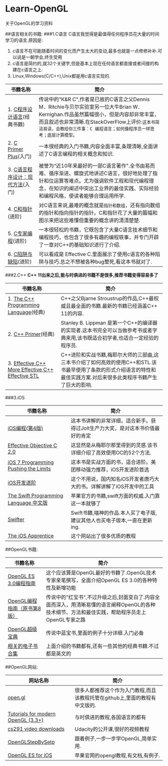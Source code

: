 # Learn-OpenGL
关于OpenGL的学习资料

##语言相关的书籍:
###1.C语言
C语言我觉得是最值得任何程序员花大量的时间学习的语言.原因是:

1. c语言不在可能随着时间的变化而产生太大的变动,最多也就是一点修修补补.可以说是一朝学会,终生受用
2. c语言是简约的,就32个关键字,但是基本上现在任何语言都直接或者间接的构建在c语言之上.
3. Linux,Windows(C/C++),Unix都是用c语言实现的.


书籍名称  | 简介 
------- | ----
1. [C程序设计语言](http://www.amazon.cn/C%E7%A8%8B%E5%BA%8F%E8%AE%BE%E8%AE%A1%E8%AF%AD%E8%A8%80-%E5%85%8B%E5%B0%BC%E6%B1%89/dp/B0011425T8/ref=sr_1_1?s=books&ie=UTF8&qid=1441953111&sr=1-1&keywords=c+programming+language)(经典书籍)  | 传说中的"K&R C",作者是已故的C语言之父Dennis M．Ritchie与贝尔实验室另一位大牛Brian W．Kernighan.作品虽然篇幅很小，但是内容却非常丰富，而且叙述也非常清晰.在StackOverFlow上评价:`这本书简洁易读，会教给你三件事：C 编程语言；如何像程序员一样思考；底层计算模型。`
2. [C Primer Plus](http://www.amazon.cn/C-Primer-Plus-%E6%99%AE%E6%8B%89%E5%A1%94/dp/B001171NQ6/ref=sr_1_3?s=books&ie=UTF8&qid=1441953111&sr=1-3&keywords=c+programming+language)(入门) |一本很经典的入门书籍,内容全面丰富,条理清晰,全面讲述了C语言编程的相关概念和知识.
3. [C语言程序设计：现代方法](http://www.amazon.cn/C%E8%AF%AD%E8%A8%80%E7%A8%8B%E5%BA%8F%E8%AE%BE%E8%AE%A1-%E7%8E%B0%E4%BB%A3%E6%96%B9%E6%B3%95-%E9%87%91/dp/B003BVBOOQ/ref=sr_1_1?s=books&ie=UTF8&qid=1441953721&sr=1-1&keywords=C%E8%AF%AD%E8%A8%80%E7%A8%8B%E5%BA%8F%E8%AE%BE%E8%AE%A1%EF%BC%9A%E7%8E%B0%E4%BB%A3%E6%96%B9%E6%B3%95+K.N.KING)(入门) | 被誉为“近10年来最好的一部C语言著作".全书由易而难、循序渐进、螺旋式地讲述C语言，很好地处理了指针和位运算等难点。尤为强调软件工程和现代编程理念，在知识的阐述中突出工业界的最佳实践、实际经验和编程风格，使读者能够合理运用所学.
4. [C和指针](http://www.amazon.cn/C%E5%92%8C%E6%8C%87%E9%92%88-Pointers-On-C-Kenneth-A-Reek/dp/B00163LU68/ref=sr_1_1?s=books&ie=UTF8&qid=1441954328&sr=1-1&keywords=C%E5%92%8C%E6%8C%87%E9%92%88) (进阶)| 对C语言来说,最难的概念就是`指针和数组`，还有指向数组的指针和指向指针的指针。C和指针花了大量的篇幅和图示来把这些难懂但重要的概念讲的清清楚楚.
5. [C专家编程](http://www.amazon.cn/C%E4%B8%93%E5%AE%B6%E7%BC%96%E7%A8%8BExpert-C-Programming-Deep-C-Secrets-Peter-Van-Der-Linden/dp/B0012NIW9K/ref=sr_1_1?s=books&ie=UTF8&qid=1441954714&sr=1-1&keywords=c%E4%B8%93%E5%AE%B6%E7%BC%96%E7%A8%8B)(进阶) |一本很轻松的书籍，它既包含了大量C语言技术细节和编程技巧，也包含了很多有趣的编程轶事，并专门开辟了一章对C++的基础知识进行了介绍.
6. [C陷阱与缺陷](http://www.amazon.cn/C%E9%99%B7%E9%98%B1%E4%B8%8E%E7%BC%BA%E9%99%B7-%E5%87%AF%E5%B0%BC%E6%A0%BC/dp/B0012UMPBY/ref=sr_1_2?s=books&ie=UTF8&qid=1441954714&sr=1-2&keywords=c%E4%B8%93%E5%AE%B6%E7%BC%96%E7%A8%8B)(进阶) | 可以看成是 Effective C.里面展示了使用c语言的各种陷阱与技巧.总之不想被各种bug整死,看这本书就对了.

 
###2.C++
**C++ 11出来之后,能与时俱进的书籍不是很多,推荐书籍变得容易多了**


书籍名称  | 简介 
------- | ----
1. [The C++ Programming Language](http://www.amazon.cn/gp/product/0321958322/ref=as_li_ss_tl?ie=UTF8&camp=536&tag=lucida-23&creativeASIN=0321958322&linkCode=as2&creative=3132)(经典) | C++之父Bjarne Stroustrup的作品,C++最权威且最全面的书籍.最新的书籍已经涵盖C++ 11的内容.
2. [C++ Primer](http://www.amazon.cn/C-Primer-%25E6%2596%25AF%25E5%259D%25A6%25E5%2588%25A9%25C2%25B7%25E6%259D%258E%25E6%2599%25AE%25E6%259B%25BC/dp/B00ESUIL0O?SubscriptionId=AKIAJMGEVRIO53UGJCYQ&tag=16-28-282__-23&linkCode=sp1&camp=2025&creative=165953&creativeASIN=B00ESUIL0O)(经典) | Stanley B. Lippman 是第一个C++的编译器的实现者.这本书完全可以当做参考书或者字典来用,该书既适合初学者,也适合一定经验的程序员.
3. [Effective C++](http://www.amazon.cn/More-Effective-C-35%E4%B8%AA%E6%94%B9%E5%96%84%E7%BC%96%E7%A8%8B%E4%B8%8E%E8%AE%BE%E8%AE%A1%E7%9A%84%E6%9C%89%E6%95%88%E6%96%B9%E6%B3%95-%E6%A2%85%E8%80%B6/dp/B004IP8BD6/ref=sr_1_2?s=books&ie=UTF8&qid=1441957866&sr=1-2&keywords=effective+c) [More Effective C++](http://www.amazon.cn/More-Effective-C-35%E4%B8%AA%E6%94%B9%E5%96%84%E7%BC%96%E7%A8%8B%E4%B8%8E%E8%AE%BE%E8%AE%A1%E7%9A%84%E6%9C%89%E6%95%88%E6%96%B9%E6%B3%95-%E6%A2%85%E8%80%B6/dp/B004IP8BD6/ref=sr_1_2?s=books&ie=UTF8&qid=1441957866&sr=1-2&keywords=effective+c) [Effective STL](http://www.amazon.cn/%E4%B8%AD%E6%96%87%E7%89%88Effective-STL-50%E6%9D%A1%E6%9C%89%E6%95%88%E4%BD%BF%E7%94%A8STL%E7%9A%84%E7%BB%8F%E9%AA%8C-Scott-Meyers/dp/B00LL0M4JI/ref=sr_1_1?s=books&ie=UTF8&qid=1441957893&sr=1-1&keywords=effective+stl) | C++进阶和实战书籍,梅耶尔大师的三部曲,这三本书介绍了如何高效的使用C++和STL.该书最早使用了条款的形式介绍语言的特性和最佳实践方案.对后来很多此类程序书籍产生了巨大的影响.

###3.iOS


书籍名称  | 简介 
------- | ----
[iOS编程(第4版)](http://www.amazon.cn/iOS%E7%BC%96%E7%A8%8B-%E7%A7%91%E5%B0%94/dp/B00RWORA1O/ref=sr_1_1?s=books&ie=UTF8&qid=1441959745&sr=1-1&keywords=iOS) |这本书讲解的非常详细，适合新手。获得过Jolt生产力大奖，是对这本书价值最好的肯定 
[Effective Objective C 2.0](http://www.amazon.cn/dp/B00IDSGY06/ref=cm_sw_r_qz_2_dp_A2OPub0CH96YH) | 这显然是从梅耶尔那里得到的灵感.该书详细介绍了高效使用OC的52个方法.
[iOS 7 Programming Pushing the Limits](http://www.amazon.cn/iOS%E7%BC%96%E7%A8%8B%E5%AE%9E%E6%88%98-%E7%BA%B3%E7%9A%AE%E5%B0%94/dp/B00NKZCM3U/ref=sr_1_7?s=books&ie=UTF8&qid=1441959745&sr=1-7&keywords=iOS)|这本书是实战方面的书，适合进阶。美团移动强力推荐，iOS开发进阶首选
[iOS开发进阶](http://www.amazon.cn/iOS%E5%BC%80%E5%8F%91%E8%BF%9B%E9%98%B6-%E5%94%90%E5%B7%A7/dp/B00R43XG9S/ref=sr_1_2?s=books&ie=UTF8&qid=1441959745&sr=1-2&keywords=iOS) | 这个不用说，国内知名iOS开发者唐巧大大的书。详解讲解了iOS开发中的工具|实践|理论，适合有一定基础的人。 
[The Swift Programming Language 中文版](http://wiki.jikexueyuan.com/project/swift/)|苹果官方的书籍,swift方面的权威.入门靠这一本就够了
[Swifter](http://swifter.tips/buy) |Swift书籍,喵神的作品.本人买了电子版,建议其他人也买电子版本,一直在更新ing.
[The iOS Apprentice](http://www.raywenderlich.com/store/ios-apprentice)|这个网站出了很多优质的教程



##OpenGL书籍:

书籍名称  | 简介 
------- | ----
[OpenGL ES 3.0编程指南](http://item.jd.com/11655699.html) | 这个应该算是OpenGL最好的书籍了.OpenGL技术专家亲笔撰写，全面介绍OpenGL ES 3.0的各种特性及新增功能
[OpenGL编程指南（原书第8版）](http://item.jd.com/11566287.html) |传说中的"红宝书",不过升级之后,封面变白了.内容全面而深入，用清晰易懂的语言阐释OpenGL的各种技术细节、方法和最佳实践，帮助程序员走上OpenGL专家之路
[OpenGL超级宝典](http://item.jd.com/11008802.html) |传说中蓝宝书,里面的例子十分详细.入门必备
[相关的电子书合集](http://vdisk.weibo.com/s/uwBBteN5RuOs4) | 上面介绍的书籍都有,还有一些其他的经典书籍.不过都是英文的

##OpenGL网站:

网站名称  | 简介 
-------  | ----
[open.gl](https://open.gl/) | 很多人都推荐这个作为入门教程,而且该教程托管在github上,里面的教程有中文版的.
[Tutorials for modern OpenGL (3.3+)](http://www.opengl-tutorial.org/zh-hans/)|与时俱进的教程,各国语言的都有
[cs291 video downloads](https://www.udacity.com/wiki/cs291/downloads) | Udacity的公开课,很好的视频教程
[OpenGLStepBySetp](http://ogldev.atspace.co.uk/index.html)| 跟着例子,一步一步学OpenGL,简单实用.
[OpenGL ES for iOS](https://developer.apple.com/opengl-es/)|苹果官网的opengl教程,有文档,有例子.



